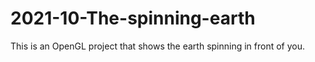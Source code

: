 # 2021-10-The-spinning-earth
This is an OpenGL project that shows the earth spinning in front of you.
